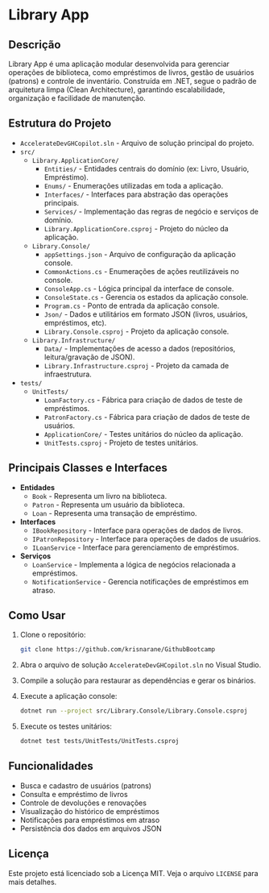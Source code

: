# Library App

## Descrição

Library App é uma aplicação modular desenvolvida para gerenciar operações de biblioteca, como empréstimos de livros, gestão de usuários (patrons) e controle de inventário. Construída em .NET, segue o padrão de arquitetura limpa (Clean Architecture), garantindo escalabilidade, organização e facilidade de manutenção.

## Estrutura do Projeto

- `AccelerateDevGHCopilot.sln` - Arquivo de solução principal do projeto.
- `src/`
  - `Library.ApplicationCore/`
    - `Entities/` - Entidades centrais do domínio (ex: Livro, Usuário, Empréstimo).
    - `Enums/` - Enumerações utilizadas em toda a aplicação.
    - `Interfaces/` - Interfaces para abstração das operações principais.
    - `Services/` - Implementação das regras de negócio e serviços de domínio.
    - `Library.ApplicationCore.csproj` - Projeto do núcleo da aplicação.
  - `Library.Console/`
    - `appSettings.json` - Arquivo de configuração da aplicação console.
    - `CommonActions.cs` - Enumerações de ações reutilizáveis no console.
    - `ConsoleApp.cs` - Lógica principal da interface de console.
    - `ConsoleState.cs` - Gerencia os estados da aplicação console.
    - `Program.cs` - Ponto de entrada da aplicação console.
    - `Json/` - Dados e utilitários em formato JSON (livros, usuários, empréstimos, etc).
    - `Library.Console.csproj` - Projeto da aplicação console.
  - `Library.Infrastructure/`
    - `Data/` - Implementações de acesso a dados (repositórios, leitura/gravação de JSON).
    - `Library.Infrastructure.csproj` - Projeto da camada de infraestrutura.
- `tests/`
  - `UnitTests/`
    - `LoanFactory.cs` - Fábrica para criação de dados de teste de empréstimos.
    - `PatronFactory.cs` - Fábrica para criação de dados de teste de usuários.
    - `ApplicationCore/` - Testes unitários do núcleo da aplicação.
    - `UnitTests.csproj` - Projeto de testes unitários.

## Principais Classes e Interfaces

- **Entidades**
  - `Book` - Representa um livro na biblioteca.
  - `Patron` - Representa um usuário da biblioteca.
  - `Loan` - Representa uma transação de empréstimo.
- **Interfaces**
  - `IBookRepository` - Interface para operações de dados de livros.
  - `IPatronRepository` - Interface para operações de dados de usuários.
  - `ILoanService` - Interface para gerenciamento de empréstimos.
- **Serviços**
  - `LoanService` - Implementa a lógica de negócios relacionada a empréstimos.
  - `NotificationService` - Gerencia notificações de empréstimos em atraso.

## Como Usar

1. Clone o repositório:

   ```bash
   git clone https://github.com/krisnarane/GithubBootcamp
   ```

2. Abra o arquivo de solução `AccelerateDevGHCopilot.sln` no Visual Studio.

3. Compile a solução para restaurar as dependências e gerar os binários.

4. Execute a aplicação console:

   ```bash
   dotnet run --project src/Library.Console/Library.Console.csproj
   ```

5. Execute os testes unitários:

   ```bash
   dotnet test tests/UnitTests/UnitTests.csproj
   ```

## Funcionalidades

- Busca e cadastro de usuários (patrons)
- Consulta e empréstimo de livros
- Controle de devoluções e renovações
- Visualização do histórico de empréstimos
- Notificações para empréstimos em atraso
- Persistência dos dados em arquivos JSON

## Licença

Este projeto está licenciado sob a Licença MIT. Veja o arquivo `LICENSE` para mais detalhes.
